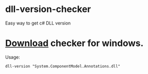 # dll-version-checker

Easy way to get c# DLL version

# <a id="raw-url" href="https://github.com/dima-horror/dll-version-checker/raw/main/dll-version.exe">Download</a> checker for windows.

Usage:

```
dll-version "System.ComponentModel.Annotations.dll"
```